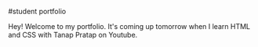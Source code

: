 #student portfolio 

Hey! Welcome to my portfolio. It's coming up tomorrow when I learn HTML and CSS with Tanap Pratap on Youtube.